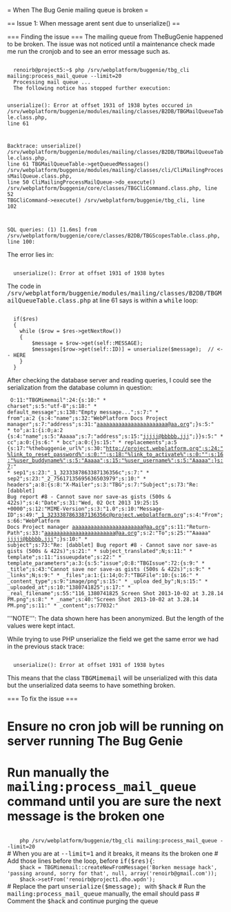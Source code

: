 = When The Bug Genie mailing queue is broken =

== Issue 1: When message arent sent due to unserialize() ==

=== Finding the issue ===
The mailing queue from TheBugGenie happened to be broken. The issue was not noticed until a maintenance check made me run the cronjob and to see an error message such as.

<code>
  renoirb@project5:~$ php /srv/webplatform/buggenie/tbg_cli mailing:process_mail_queue --limit=20
  Processing mail queue ... 
  The following notice has stopped further execution:
  
  unserialize(): Error at offset 1931 of 1938 bytes
  occured in
  /srv/webplatform/buggenie/modules/mailing/classes/B2DB/TBGMailQueueTable.class.php, line 61
  
  Backtrace:
  unserialize() /srv/webplatform/buggenie/modules/mailing/classes/B2DB/TBGMailQueueTable.class.php, line 61
  TBGMailQueueTable->getQueuedMessages()
  /srv/webplatform/buggenie/modules/mailing/classes/cli/CliMailingProcessMailQueue.class.php, line 50
  CliMailingProcessMailQueue->do_execute()
  /srv/webplatform/buggenie/core/classes/TBGCliCommand.class.php, line 52
  TBGCliCommand->execute()
  /srv/webplatform/buggenie/tbg_cli, line 102
  
  SQL queries:
  (1) [1.6ms] from /srv/webplatform/buggenie/core/classes/B2DB/TBGScopesTable.class.php, line 100:
 </code>

The error lies in:

<code>
  unserialize(): Error at offset 1931 of 1938 bytes
</code>

The code in <tt>/srv/webplatform/buggenie/modules/mailing/classes/B2DB/TBGMailQueueTable.class.php</tt> at line 61 says is within a <tt>while</tt> loop:

<code>
  if($res)
  {
    while ($row = $res->getNextRow())
    {
        $message = $row->get(self::MESSAGE);
        $messages[$row->get(self::ID)] = unserialize($message);  // <-- HERE
    }
  }
</code>

After checking the database server and reading queries, I could see the serialization from the database column in question:

<nowiki><code>
    O:11:"TBGMimemail":24:{s:10:" * charset";s:5:"utf-8";s:18:" * default_message";s:138:"<!DOCTYPE HTML PUBLIC "-//W3C//DTD HTML 4.0 Transitional//EN"><html><title>The Bug Genie email</title><body>Empty message...</body></html>";s:7:" * from";a:2 {s:4:"name";s:32:"WebPlatform Docs Project manager";s:7:"address";s:31:"aaaaaaaaaaaaaaaaaaaaaaa@aa.org";}s:5:" * to";a:1:{i:0;a:2 {s:4:"name";s:5:"Aaaaa";s:7:"address";s:15:"jjjjj@bbbbb.jjj";}}s:5:" * cc";a:0:{}s:6:" * bcc";a:0:{}s:15:" * replacements";a:5 {s:17:"%thebuggenie_url%";s:30:"http://project.webplatform.org";s:24:"%link_to_reset_password%";s:0:"";s:18:"%link_to_activate%";s:0:"";s:16:"%user_buddyname%";s:5:"Aaaaa";s:15:"%user_username%";s:5:"Aaaaa";}s:7:" * sep1";s:23:"_1_3233387863387136356c";s:7:" * sep2";s:23:"_2_75617135695636503979";s:10:" * headers";a:8:{s:8:"X-Mailer";s:3:"TBG";s:7:"Subject";s:73:"Re: [dabblet] Bug report #8 - Cannot save nor save-as gists (500s & 422s)";s:4:"Date";s:31:"Wed, 02 Oct 2013 19:25:15 +0000";s:12:"MIME-Version";s:3:"1.0";s:10:"Message-ID";s:49:"<_1_3233387863387136356c@project.webplatform.org>";s:4:"From";s:66:"WebPlatform Docs Project manager <aaaaaaaaaaaaaaaaaaaaaaa@aa.org>";s:11:"Return-Path";s:33:"<aaaaaaaaaaaaaaaaaaaaaaa@aa.org>";s:2:"To";s:25:""Aaaaa" <jjjjj@bbbbb.jjj>";}s:10:" * subject";s:73:"Re: [dabblet] Bug report #8 - Cannot save nor save-as gists (500s & 422s)";s:21:" * subject_translated";N;s:11:" * template";s:11:"issueupdate";s:22:" * template_parameters";a:3:{s:5:"issue";O:8:"TBGIssue":72:{s:9:" * _title";s:43:"Cannot save nor save-as gists (500s & 422s)";s:9:" * _links";N;s:9:" * _files";a:1:{i:14;O:7:"TBGFile":10:{s:16:" * _content_type";s:9:"image/png";s:15:" * _uploa
ded_by";N;s:15:" * _uploaded_at";s:10:"1380741825";s:17:" * _real_filename";s:55:"116_1380741825_Screen Shot 2013-10-02 at 3.28.14 PM.png";s:8:" * _name";s:40:"Screen Shot 2013-10-02 at 3.28.14 PM.png";s:11:" * _content";s:77032:"
</code></nowiki>

'''NOTE''': The data shown here has been anonymized. But the length of the values were kept intact.

While trying to use PHP unserialize the field we get the same error we had in the previous stack trace:

<code>
  unserialize(): Error at offset 1931 of 1938 bytes
</code>

This means that the class <tt>TBGMimemail</tt> will be unserialized with this data but the unserialized data seems to have something broken.


=== To fix the issue ===
# Ensure no cron job will be running on server running The Bug Genie
# Run manually the <tt>mailing:process_mail_queue</tt> command until you are sure the next message is the broken one
<code>
    php /srv/webplatform/buggenie/tbg_cli mailing:process_mail_queue --limit=20
</code>
# When you are at <tt>--limit=1</tt> and it breaks, it means its the broken one
# Add those lines before the loop, before <tt>if($res){</tt>:
<code>
    $hack = TBGMimemail::createNewFromMessage('Borken message hack', 'passing around, sorry for that', null, array('renoirb@gmail.com'));
    $hack->setFrom('renoirb@project1.dho.wpdn');
</code>
# Replace the part <tt>unserialize($message); </tt> with <tt>$hack</tt>
# Run the <tt>mailing:process_mail_queue</tt> manually, the email should pass
# Comment the <tt>$hack</tt> and continue purging the queue